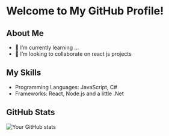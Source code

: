 # Welcome to My GitHub Profile!

## About Me
- 🌱 I’m currently learning ...
- 👯 I’m looking to collaborate on react js projects

## My Skills
- Programming Languages: JavaScript, C#
- Frameworks: React, Node.js and a little .Net

## GitHub Stats
![Your GitHub stats](https://github-readme-stats.vercel.app/api?username=your-username&show_icons=true)
